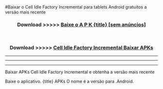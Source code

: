 #Baixar o Cell Idle Factory Incremental   para tablets Android gratuitos a versão mais recente


<div align="center">
<h3>Download >>>>> <a href="https://pt-web.web.app/?pt= {title}">Baixe o A P K {title} [sem anúncios]</a></h3><br>

<h3>Download >>>>> <a href="https://pt-web.web.app/?pt= {title}">Cell Idle Factory Incremental  Baixar APKs</a></h3>
</div>

----------------------------------------------------------

----------------------------------------------------------

----------------------------------------------------------

Baixar APKs Cell Idle Factory Incremental  e obtenha a versão mais recente

Baixe o aplicativo. {title} APKs O nome é a versão para .Android.



